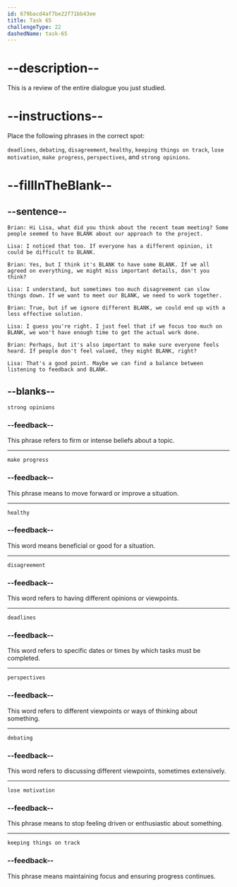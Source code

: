 ```yaml
---
id: 679bacd4af7be22f71bb43ee
title: Task 65
challengeType: 22
dashedName: task-65
---
```


<!-- REVIEW -->

# --description--

This is a review of the entire dialogue you just studied. 

# --instructions--

Place the following phrases in the correct spot:

`deadlines`, `debating`, `disagreement`, `healthy`, `keeping things on track`, `lose motivation`, `make progress`, `perspectives`, and `strong opinions`.

# --fillInTheBlank--

## --sentence--

`Brian: Hi Lisa, what did you think about the recent team meeting? Some people seemed to have BLANK about our approach to the project.`

`Lisa: I noticed that too. If everyone has a different opinion, it could be difficult to BLANK.`

`Brian: Yes, but I think it's BLANK to have some BLANK. If we all agreed on everything, we might miss important details, don't you think?`

`Lisa: I understand, but sometimes too much disagreement can slow things down. If we want to meet our BLANK, we need to work together.`

`Brian: True, but if we ignore different BLANK, we could end up with a less effective solution.`

`Lisa: I guess you're right. I just feel that if we focus too much on BLANK, we won't have enough time to get the actual work done.`

`Brian: Perhaps, but it's also important to make sure everyone feels heard. If people don't feel valued, they might BLANK, right?`

`Lisa: That's a good point. Maybe we can find a balance between listening to feedback and BLANK.`


## --blanks--

`strong opinions`

### --feedback--

This phrase refers to firm or intense beliefs about a topic.

---

`make progress`

### --feedback--

This phrase means to move forward or improve a situation.

---

`healthy`

### --feedback--

This word means beneficial or good for a situation.

---

`disagreement`

### --feedback--

This word refers to having different opinions or viewpoints.

---

`deadlines`

### --feedback--

This word refers to specific dates or times by which tasks must be completed.

---

`perspectives`

### --feedback--

This word refers to different viewpoints or ways of thinking about something.

---

`debating`

### --feedback--

This word refers to discussing different viewpoints, sometimes extensively.

---

`lose motivation`

### --feedback--

This phrase means to stop feeling driven or enthusiastic about something.

---

`keeping things on track`

### --feedback--

This phrase means maintaining focus and ensuring progress continues.
